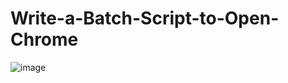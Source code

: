 # Write-a-Batch-Script-to-Open-Chrome

![image](https://github.com/Aphisit25/Write-a-Batch-Script-to-Open-Chrome/blob/main/img/pic.png)
